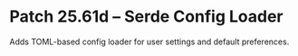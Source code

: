 # Patch 25.61d – Serde Config Loader

Adds TOML-based config loader for user settings and default preferences.
